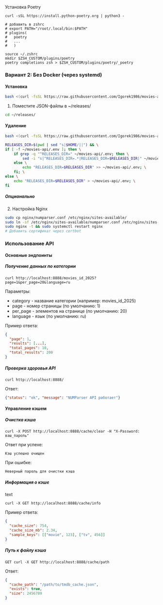 Установка Poetry
```Shell
curl -sSL https://install.python-poetry.org | python3 -

# добавить в zshrc 
# export PATH="/root/.local/bin:$PATH"
# plugins(
#	poetry
#	...
#	)

source ~/.zshrc
mkdir $ZSH_CUSTOM/plugins/poetry
poetry completions zsh > $ZSH_CUSTOM/plugins/poetry/_poetry
```

### Вариант 2: Без Docker (через systemd)

####  Установка
```bash
bash <(curl -fsSL https://raw.githubusercontent.com/Igorek1986/movies-api/main/scripts/install-movies-api.sh)
```

1. Поместите JSON-файлы в ~/releases/
```bash
cd ~/releases/
```
#### Удаление
```bash
bash <(curl -fsSL https://raw.githubusercontent.com/Igorek1986/movies-api/main/scripts/uninstall-movies-api.sh)
```

```bash
RELEASES_DIR=$(pwd | sed "s|$HOME/||") && \
if [ -f ~/movies-api/.env ]; then \
    if grep -q "^RELEASES_DIR=" ~/movies-api/.env; then \
        sed -i "s|^RELEASES_DIR=.*|RELEASES_DIR=$RELEASES_DIR|" ~/movies-api/.env; \
    else \
        echo "RELEASES_DIR=$RELEASES_DIR" >> ~/movies-api/.env; \
    fi; \
else \
    echo "RELEASES_DIR=$RELEASES_DIR" > ~/movies-api/.env; \
fi
```

##### Опцианально
2. Настройка Nginx
```bash
sudo cp nginx/numparser.conf /etc/nginx/sites-available/
sudo ln -sf /etc/nginx/sites-available/numparser.conf /etc/nginx/sites-enabled/
sudo nginx -t && sudo systemctl restart nginx
# Добавить сертификат через certbot
```

### Использование API
#### Основные эндпоинты
##### Получение данных по категории


```
curl http://localhost:8888/movies_id_2025?page=1&per_page=20&language=ru
```
Параметры:

* category - название категории (например: movies_id_2025)
* page - номер страницы (по умолчанию: 1)
* per_page - элементов на странице (по умолчанию: 20)
* language - язык (по умолчанию: ru)

Пример ответа:

```json
{
  "page": 1,
  "results": [...],
  "total_pages": 10,
  "total_results": 200
}
```
##### Проверка здоровья API


```
curl http://localhost:8888/
```  
Ответ:

```json
{"status": "ok", "message": "NUMParser API работает"}
```  

#### Управление кэшем
##### Очистка кэша


```
curl -X POST http://localhost:8888/cache/clear -H "X-Password: ваш_пароль"
```

Ответ при успехе:

```
Кэш успешно очищен

```

При ошибке:


```
Неверный пароль для очистки кэша
```


##### Информация о кэше

text
```
curl -X GET http://localhost:8888/cache/info
```
Пример ответа:

```json
{
  "cache_size": 754,
  "cache_size_mb": 2.34,
  "sample_keys": [["movie", 123], ["tv", 456]]
}
```

##### Путь к файлу кэша


```
GET curl -X GET http://localhost:8888/cache/path
```
Ответ:

```json
{
  "cache_path": "/path/to/tmdb_cache.json",
  "exists": true,
  "size": 2456789
}
```
